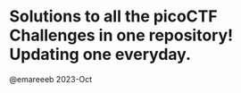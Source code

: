 # Solutions to all the picoCTF Challenges in one repository! Updating one everyday.<br>
@emareeeb 2023-Oct